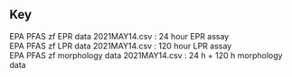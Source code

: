 ## Key

EPA PFAS zf EPR data 2021MAY14.csv : 24 hour EPR assay  
EPA PFAS zf LPR data 2021MAY14.csv : 120 hour LPR assay  
EPA PFAS zf morphology data 2021MAY14.csv : 24 h + 120 h morphology data  

